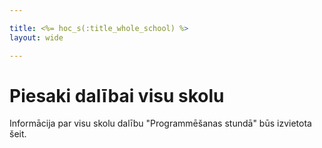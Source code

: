 ```yaml
---

title: <%= hoc_s(:title_whole_school) %>
layout: wide

---
```



# Piesaki dalībai visu skolu

Informācija par visu skolu dalību "Programmēšanas stundā" būs izvietota šeit.

